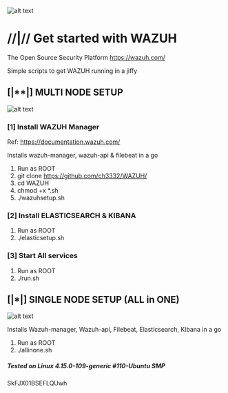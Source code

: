![alt text](https://wazuh.com/wp-content/themes/wazuh/assets/images/wazuh_logo.svg)

# //|// Get started with WAZUH 
The Open Source Security Platform https://wazuh.com/

Simple scripts to get WAZUH running in a jiffy

## [|**|] MULTI NODE SETUP

![alt text](https://documentation.wazuh.com/3.13/_images/installing_wazuh_distributed1.png)


### [1] Install WAZUH Manager

Ref: https://documentation.wazuh.com/

Installs wazuh-manager, wazuh-api & filebeat in a go

1. Run as ROOT
2. git clone https://github.com/ch3332/WAZUH/
3. cd WAZUH
4. chmod  +x  *.sh
5. ./wazuhsetup.sh 

### [2] Install ELASTICSEARCH & KIBANA


1. Run as ROOT
2. ./elasticsetup.sh


### [3] Start All services

1. Run as ROOT
2. ./run.sh

## [|*|] SINGLE NODE SETUP (ALL in ONE)

![alt text](https://documentation.wazuh.com/3.13/_images/installing_wazuh_singlehost1.png)

Installs Wazuh-manager, Wazuh-api, Filebeat, Elasticsearch, Kibana in a go

1. Run as ROOT
2. ./allinone.sh



##### Tested on Linux 4.15.0-109-generic #110-Ubuntu SMP 
SkFJX01BSEFLQUwh
